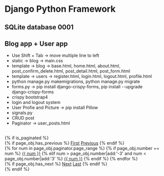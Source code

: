 # Django Python Framework
## SQLite database 0001
## Blog app + User app
 - Use Shift + Tab -> move multiple line to left
 - static -> blog -> main.css
 - template -> blog -> base.html, home.html, about.html, post_confirm_delete.html, post_detail.html, post_form.html
 - template -> users -> register.html, login.html, logout.html, profile.html
 - python manage.py makemigrations, python manage.py migrate
 - forms.py -> pip install django-crispy-forms, pip install --upgrade django-crispy-forms
 - crispy bootstrap4
 - login and logout system
 - User Profie and Picture -> pip install Pillow
 - signals.py
 - CRUD post
 - Paginator -> user_posts.html
<br/>
     {% if is_paginated %}
<br/>
       {% if page_obj.has_previous %}
         <a class="btn btn-outline-info mb-4" href="?page=1">First</a>
         <a class="btn btn-outline-info mb-4" href="?page={{ page_obj.previous_page_number }}">Previous</a>
       {% endif %}
<br/>
       {% for num in page_obj.paginator.page_range %}
         {% if page_obj.number == num %}
           <a class="btn btn-info mb-4" href="?page={{ num }}">{{ num }}</a>
         {% elif num > page_obj.number|add:'-3' and num < page_obj.number|add:'3' %}
           <a class="btn btn-outline-info mb-4" href="?page={{ num }}">{{ num }}</a>
         {% endif %}
       {% endfor %}
<br/>
       {% if page_obj.has_next %}
         <a class="btn btn-outline-info mb-4" href="?page={{ page_obj.next_page_number }}">Next</a>
         <a class="btn btn-outline-info mb-4" href="?page={{ page_obj.paginator.num_pages }}">Last</a>
       {% endif %}
<br/>
     {% endif %}

